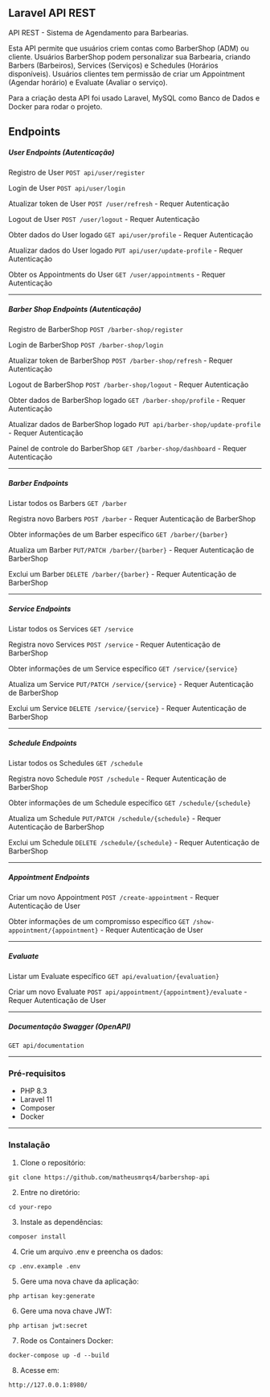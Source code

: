 ## Laravel API REST
API REST - Sistema de Agendamento para Barbearias.

Esta API permite que usuários criem contas como BarberShop (ADM) ou cliente. Usuários BarberShop podem personalizar sua Barbearia, criando Barbers (Barbeiros), Services (Serviços) e Schedules (Horários disponíveis). Usuários clientes tem permissão de criar um Appointment (Agendar horário) e Evaluate (Avaliar o serviço).

Para a criação desta API foi usado Laravel, MySQL como Banco de Dados e Docker para rodar o projeto.

## Endpoints

##### User Endpoints (Autenticação)

Registro de User ```POST api/user/register```

Login de User ```POST api/user/login```

Atualizar token de User ```POST /user/refresh``` - Requer Autenticação

Logout de User ```POST /user/logout``` - Requer Autenticação

Obter dados do User logado ```GET api/user/profile``` - Requer Autenticação

Atualizar dados do User logado ```PUT api/user/update-profile``` - Requer Autenticação

Obter os Appointments do User ```GET /user/appointments``` - Requer Autenticação

<hr>

##### Barber Shop Endpoints (Autenticação)

Registro de BarberShop ```POST /barber-shop/register```

Login de BarberShop ```POST /barber-shop/login```

Atualizar token de BarberShop ```POST /barber-shop/refresh``` - Requer Autenticação

Logout de BarberShop ```POST /barber-shop/logout``` - Requer Autenticação

Obter dados de BarberShop logado ```GET /barber-shop/profile``` - Requer Autenticação

Atualizar dados de BarberShop logado ```PUT api/barber-shop/update-profile``` - Requer Autenticação

Painel de controle do BarberShop ```GET /barber-shop/dashboard``` - Requer Autenticação

<hr>

##### Barber Endpoints

Listar todos os Barbers ```GET /barber```

Registra novo Barbers ```POST /barber``` - Requer Autenticação de BarberShop

Obter informações de um Barber específico ```GET /barber/{barber}```

Atualiza um Barber ```PUT/PATCH /barber/{barber}``` - Requer Autenticação de BarberShop

Exclui um Barber ```DELETE /barber/{barber}``` - Requer Autenticação de BarberShop

<hr>

##### Service Endpoints

Listar todos os Services ```GET /service```

Registra novo Services ```POST /service``` - Requer Autenticação de BarberShop

Obter informações de um Service específico ```GET /service/{service}```

Atualiza um Service ```PUT/PATCH /service/{service}``` - Requer Autenticação de BarberShop

Exclui um Service ```DELETE /service/{service}``` - Requer Autenticação de BarberShop

<hr>

##### Schedule Endpoints

Listar todos os Schedules ```GET /schedule```

Registra novo Schedule ```POST /schedule``` - Requer Autenticação de BarberShop

Obter informações de um Schedule específico ```GET /schedule/{schedule}```

Atualiza um Schedule ```PUT/PATCH /schedule/{schedule}``` - Requer Autenticação de BarberShop

Exclui um Schedule ```DELETE /schedule/{schedule}``` - Requer Autenticação de BarberShop

<hr>

##### Appointment Endpoints

Criar um novo Appointment ```POST /create-appointment``` - Requer Autenticação de User

Obter informações de um compromisso específico ```GET /show-appointment/{appointment}``` - Requer Autenticação de User

<hr>

##### Evaluate
Listar um Evaluate específico ```GET api/evaluation/{evaluation}```

Criar um novo Evaluate ```POST api/appointment/{appointment}/evaluate``` - Requer Autenticação de User

<hr>

##### Documentação Swagger (OpenAPI)
```GET api/documentation```

<hr>

### Pré-requisitos
* PHP 8.3
* Laravel 11
* Composer
* Docker

<hr>

### Instalação
1. Clone o repositório:
```
git clone https://github.com/matheusmrqs4/barbershop-api
```

2. Entre no diretório:
 
```
cd your-repo
```

3. Instale as dependências:
```
composer install
```

4. Crie um arquivo .env e preencha os dados:
```
cp .env.example .env
```

5. Gere uma nova chave da aplicação:
```
php artisan key:generate
```

6. Gere uma nova chave JWT:
```
php artisan jwt:secret  
```

7. Rode os Containers Docker:
```
docker-compose up -d --build
```

8. Acesse em:
```
http://127.0.0.1:8980/
```
